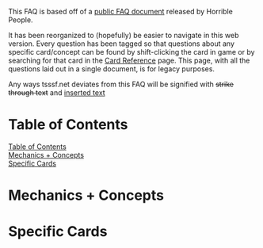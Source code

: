 This FAQ is based off of a [public FAQ document](https://docs.google.com/document/d/1lA0GZiFDUfcaLKOJ7M4ob15_Utkrl8iWF_UXNzj5SzU/edit#)
released by Horrible People.

It has been reorganized to (hopefully) be easier to navigate in this web version. Every question has been tagged
so that questions about any specific card/concept can be found by shift-clicking the card in game or by
searching for that card in the [Card Reference](/info/cardlist) page. This page, with all the questions laid out
in a single document, is for legacy purposes.

Any ways tsssf.net deviates from this FAQ will be signified with <del>strike through text</del> and <ins>inserted text</ins>


Table of Contents
=============

<div class='level1'><a href="#table-of-contents">Table of Contents</a></div>
<div class='level1'><a href="#mechanics-concepts">Mechanics + Concepts</a></div>
<div id='target-toc-mechanics' ></div>
<div class='level1'><a href="#specific-cards">Specific Cards</a></div>
<div id='target-toc-cards'></div>

Mechanics + Concepts
================

<div id='target-mechanics' ></div>

Specific Cards
========================

<div id='target-cards'></div>


<script type="module" src="./faq2.js"></script>